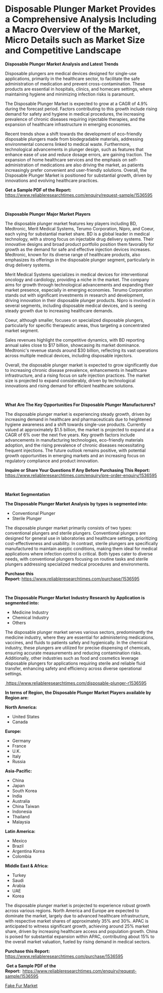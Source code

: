 <p><h1>Disposable Plunger Market Provides a Comprehensive Analysis Including a Macro Overview of the Market, Micro Details such as Market Size and Competitive Landscape</h1></p><p><strong>Disposable Plunger Market Analysis and Latest Trends</strong></p>
<p><p>Disposable plungers are medical devices designed for single-use applications, primarily in the healthcare sector, to facilitate the safe administration of medication and prevent cross-contamination. These products are essential in hospitals, clinics, and homecare settings, where maintaining hygiene and minimizing infection risks is paramount. </p><p>The Disposable Plunger Market is expected to grow at a CAGR of 4.9% during the forecast period. Factors contributing to this growth include rising demand for safety and hygiene in medical procedures, the increasing prevalence of chronic diseases requiring injectable therapies, and the expansion of healthcare infrastructure in emerging economies. </p><p>Recent trends show a shift towards the development of eco-friendly disposable plungers made from biodegradable materials, addressing environmental concerns linked to medical waste. Furthermore, technological advancements in plunger design, such as features that enhance ease of use and reduce dosage errors, are gaining traction. The expansion of home healthcare services and the emphasis on self-administration of medications are also driving the market, as patients increasingly prefer convenient and user-friendly solutions. Overall, the Disposable Plunger Market is positioned for substantial growth, driven by innovations and evolving healthcare practices.</p></p>
<p><strong>Get a Sample PDF of the Report:&nbsp;</strong> <a href="https://www.reliableresearchtimes.com/enquiry/request-sample/1536595?utm_campaign=2464&utm_medium=2&utm_source=Github&utm_content=ia&utm_term=02042025&utm_id=disposable-plunger">https://www.reliableresearchtimes.com/enquiry/request-sample/1536595</a></p>
<p>&nbsp;</p>
<p><strong>Disposable Plunger Major Market Players</strong></p>
<p><p>The disposable plunger market features key players including BD, Medtronic, Merit Medical Systems, Terumo Corporation, Nipro, and Coeur, each vying for substantial market share. BD is a global leader in medical technology, with a strong focus on injectable drug delivery systems. Their innovative designs and broad product portfolio position them favorably for growth as the demand for safe and effective injection devices increases. Medtronic, known for its diverse range of healthcare products, also emphasizes its offerings in the disposable plunger segment, particularly in drug delivery systems.</p><p>Merit Medical Systems specializes in medical devices for interventional oncology and cardiology, providing a niche in the market. The company aims for growth through technological advancements and expanding their market presence, especially in emerging economies. Terumo Corporation stands out with significant investments in research and development, driving innovation in their disposable plunger products. Nipro is involved in several segments, including disposable medical devices, and is seeing steady growth due to increasing healthcare demands.</p><p>Coeur, although smaller, focuses on specialized disposable plungers, particularly for specific therapeutic areas, thus targeting a concentrated market segment. </p><p>Sales revenues highlight the competitive dynamics, with BD reporting annual sales close to $17 billion, showcasing its market dominance. Medtronic's revenue stands around $30 billion, reflecting its vast operations across multiple medical devices, including disposable injectors. </p><p>Overall, the disposable plunger market is expected to grow significantly due to increasing chronic disease prevalence, enhancements in healthcare infrastructure, and a rising focus on safe injection practices. The market size is projected to expand considerably, driven by technological innovations and rising demand for efficient healthcare solutions.</p></p>
<p>&nbsp;</p>
<p><strong>What Are The Key Opportunities For Disposable Plunger Manufacturers?</strong></p>
<p><p>The disposable plunger market is experiencing steady growth, driven by increasing demand in healthcare and pharmaceuticals due to heightened hygiene awareness and a shift towards single-use products. Currently valued at approximately $1.5 billion, the market is projected to expand at a CAGR of 6% over the next five years. Key growth factors include advancements in manufacturing technologies, eco-friendly materials adoption, and the rising prevalence of chronic diseases necessitating frequent injections. The future outlook remains positive, with potential growth opportunities in emerging markets and an increasing focus on regulatory compliance and product innovation.</p></p>
<p><strong>Inquire or Share Your Questions If Any Before Purchasing This Report:</strong> <a href="https://www.reliableresearchtimes.com/enquiry/pre-order-enquiry/1536595?utm_campaign=2464&utm_medium=2&utm_source=Github&utm_content=ia&utm_term=02042025&utm_id=disposable-plunger">https://www.reliableresearchtimes.com/enquiry/pre-order-enquiry/1536595</a></p>
<p>&nbsp;</p>
<p><strong>Market Segmentation</strong></p>
<p><strong>The Disposable Plunger Market Analysis by types is segmented into:</strong></p>
<p><ul><li>Conventional Plunger</li><li>Sterile Plunger</li></ul></p>
<p><p>The disposable plunger market primarily consists of two types: conventional plungers and sterile plungers. Conventional plungers are designed for general use in laboratories and healthcare settings, prioritizing cost-effectiveness and usability. In contrast, sterile plungers are specifically manufactured to maintain aseptic conditions, making them ideal for medical applications where infection control is critical. Both types cater to diverse needs, with conventional plungers focusing on routine tasks and sterile plungers addressing specialized medical procedures and environments.</p></p>
<p><strong>Purchase this Report:&nbsp;</strong><a href="https://www.reliableresearchtimes.com/purchase/1536595?utm_campaign=2464&utm_medium=2&utm_source=Github&utm_content=ia&utm_term=02042025&utm_id=disposable-plunger">https://www.reliableresearchtimes.com/purchase/1536595</a></p>
<p>&nbsp;</p>
<p><strong>The Disposable Plunger Market Industry Research by Application is segmented into:</strong></p>
<p><ul><li>Medicine Industry</li><li>Chemical Industry</li><li>Others</li></ul></p>
<p><p>The disposable plunger market serves various sectors, predominantly the medicine industry, where they are essential for administering medications, vaccines, and fluids to patients safely and hygienically. In the chemical industry, these plungers are utilized for precise dispensing of chemicals, ensuring accurate measurements and reducing contamination risks. Additionally, other industries such as food and cosmetics leverage disposable plungers for applications requiring sterile and reliable fluid transfer, enhancing safety and efficiency across diverse operational settings.</p></p>
<p><a href="https://www.reliableresearchtimes.com/disposable-plunger-r1536595?utm_campaign=2464&utm_medium=2&utm_source=Github&utm_content=ia&utm_term=02042025&utm_id=disposable-plunger">&nbsp;https://www.reliableresearchtimes.com/disposable-plunger-r1536595</a></p>
<p><strong>In terms of Region, the Disposable Plunger Market Players available by Region are:</strong></p>
<p>
    <p> <strong> North America: </strong>
        <ul>
            <li>United States</li>
            <li>Canada</li>
        </ul>
        </p> 
    <p> <strong> Europe: </strong>
        <ul>
            <li>Germany</li>
            <li>France</li>
            <li>U.K.</li>
            <li>Italy</li>
            <li>Russia</li>
        </ul>
        </p> 
    <p> <strong> Asia-Pacific: </strong>
        <ul>
            <li>China</li>
            <li>Japan</li>
            <li>South Korea</li>
            <li>India</li>
            <li>Australia</li>
            <li>China Taiwan</li>
            <li>Indonesia</li>
            <li>Thailand</li>
            <li>Malaysia</li>
        </ul>
        </p> 
    <p> <strong> Latin America: </strong>
        <ul>
            <li>Mexico</li>
            <li>Brazil</li>
            <li>Argentina Korea</li>
            <li>Colombia</li>
        </ul>
        </p> 
    <p> <strong> Middle East & Africa: </strong>
        <ul>
            <li>Turkey</li>
            <li>Saudi</li>
            <li>Arabia</li>
            <li>UAE</li>
            <li>Korea</li>
        </ul>
    </p>
    </p>
<p><p>The disposable plunger market is projected to experience robust growth across various regions. North America and Europe are expected to dominate the market, largely due to advanced healthcare infrastructure, with respective market shares of approximately 35% and 30%. APAC is anticipated to witness significant growth, achieving around 25% market share, driven by increasing healthcare access and population growth. China is poised for substantial expansion within APAC, contributing about 15% to the overall market valuation, fueled by rising demand in medical sectors.</p></p>
<p><strong>Purchase this Report: </strong><a href="https://www.reliableresearchtimes.com/purchase/1536595?utm_campaign=2464&utm_medium=2&utm_source=Github&utm_content=ia&utm_term=02042025&utm_id=disposable-plunger">https://www.reliableresearchtimes.com/purchase/1536595</a></p>
<p>&nbsp;<strong>Get a Sample PDF of the Report:&nbsp;&nbsp;</strong><a href="https://www.reliableresearchtimes.com/enquiry/request-sample/1536595?utm_campaign=2464&utm_medium=2&utm_source=Github&utm_content=ia&utm_term=02042025&utm_id=disposable-plunger">https://www.reliableresearchtimes.com/enquiry/request-sample/1536595</a></p>
<p><strong></strong></p>
<p><p><a href="https://github.com/ilonaenterline65/Market-Research-Report-List-1/blob/main/fake-fur-market.md?utm_campaign=2464&utm_medium=2&utm_source=Github&utm_content=ia&utm_term=02042025&utm_id=disposable-plunger">Fake Fur Market</a></p></p>